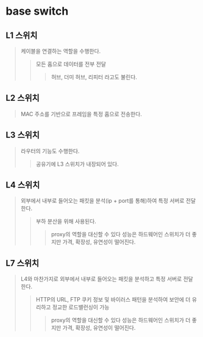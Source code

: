 # base switch

## L1 스위치

> 케이블을 연결하는 역할을 수행한다.
>
> > 모든 홉으로 데이터를 전부 전달
> >
> > > 허브, 더미 허브, 리피터 라고도 불린다.

## L2 스위치

> MAC 주소를 기반으로 프레임을 특정 홉으로 전송한다.

## L3 스위치

> 라우터의 기능도 수행한다.
>
> > 공유기에 L3 스위치가 내장되어 있다.

## L4 스위치

> 외부에서 내부로 들어오는 패킷을 분석(ip + port를 통해)하여 특정 서버로 전달한다.
>
> > 부하 분산을 위해 사용된다.
> >
> > > proxy의 역할을 대신할 수 있다 성능은 하드웨어인 스위치가 더 좋지만 가격, 확장성, 유연성이 떨어진다.

## L7 스위치

> L4와 마찬가지로 외부에서 내부로 들어오는 패킷을 분석하고 특정 서버로 전달한다.
>
> > HTTP의 URL, FTP 쿠키 정보 및 바이러스 패턴을 분석하여 보안에 더 유리하고 정교한 로드밸런싱이 가능
> >
> > > proxy의 역할을 대신할 수 있다 성능은 하드웨어인 스위치가 더 좋지만 가격, 확장성, 유연성이 떨어진다.
